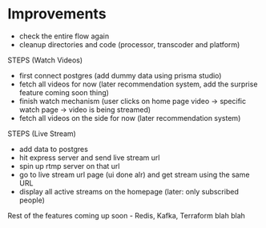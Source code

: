 # Improvements

- check the entire flow again
- cleanup directories and code (processor, transcoder and platform)

STEPS (Watch Videos)
- first connect postgres (add dummy data using prisma studio)
- fetch all videos for now (later recommendation system, add the surprise feature coming soon thing)
- finish watch mechanism (user clicks on home page video -> specific watch page -> video is being streamed)
- fetch all videos on the side for now (later recommendation system)

STEPS (Live Stream)
- add data to postgres 
- hit express server and send live stream url
- spin up rtmp server on that url
- go to live stream url page (ui done alr) and get stream using the same URL
- display all active streams on the homepage (later: only subscribed people)

Rest of the features coming up soon - Redis, Kafka, Terraform blah blah